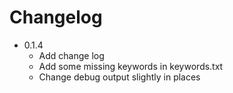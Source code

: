 # Changelog

- 0.1.4
  - Add change log
  - Add some missing keywords in keywords.txt
  - Change debug output slightly in places